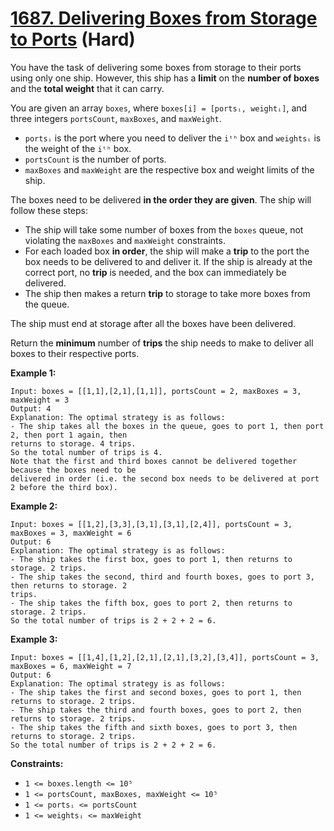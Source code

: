 # [1687. Delivering Boxes from Storage to Ports][link] (Hard)

[link]: https://leetcode.com/problems/delivering-boxes-from-storage-to-ports/

You have the task of delivering some boxes from storage to their ports using only one ship. However,
this ship has a **limit** on the **number of boxes** and the **total weight** that it can carry.

You are given an array `boxes`, where `boxes[i] = [portsᵢ, weightᵢ]`, and three integers
`portsCount`, `maxBoxes`, and `maxWeight`.

- `portsᵢ` is the port where you need to deliver the `iᵗʰ` box and `weightsᵢ` is the weight of the
`iᵗʰ` box.
- `portsCount` is the number of ports.
- `maxBoxes` and `maxWeight` are the respective box and weight limits of the ship.

The boxes need to be delivered **in the order they are given**. The ship will follow these steps:

- The ship will take some number of boxes from the `boxes` queue, not violating the `maxBoxes` and
`maxWeight` constraints.
- For each loaded box **in order**, the ship will make a **trip** to the port the box needs to be
delivered to and deliver it. If the ship is already at the correct port, no **trip** is needed, and
the box can immediately be delivered.
- The ship then makes a return **trip** to storage to take more boxes from the queue.

The ship must end at storage after all the boxes have been delivered.

Return the **minimum** number of **trips** the ship needs to make to deliver all boxes to their
respective ports.

**Example 1:**

```
Input: boxes = [[1,1],[2,1],[1,1]], portsCount = 2, maxBoxes = 3, maxWeight = 3
Output: 4
Explanation: The optimal strategy is as follows:
- The ship takes all the boxes in the queue, goes to port 1, then port 2, then port 1 again, then
returns to storage. 4 trips.
So the total number of trips is 4.
Note that the first and third boxes cannot be delivered together because the boxes need to be
delivered in order (i.e. the second box needs to be delivered at port 2 before the third box).
```

**Example 2:**

```
Input: boxes = [[1,2],[3,3],[3,1],[3,1],[2,4]], portsCount = 3, maxBoxes = 3, maxWeight = 6
Output: 6
Explanation: The optimal strategy is as follows:
- The ship takes the first box, goes to port 1, then returns to storage. 2 trips.
- The ship takes the second, third and fourth boxes, goes to port 3, then returns to storage. 2
trips.
- The ship takes the fifth box, goes to port 2, then returns to storage. 2 trips.
So the total number of trips is 2 + 2 + 2 = 6.
```

**Example 3:**

```
Input: boxes = [[1,4],[1,2],[2,1],[2,1],[3,2],[3,4]], portsCount = 3, maxBoxes = 6, maxWeight = 7
Output: 6
Explanation: The optimal strategy is as follows:
- The ship takes the first and second boxes, goes to port 1, then returns to storage. 2 trips.
- The ship takes the third and fourth boxes, goes to port 2, then returns to storage. 2 trips.
- The ship takes the fifth and sixth boxes, goes to port 3, then returns to storage. 2 trips.
So the total number of trips is 2 + 2 + 2 = 6.
```

**Constraints:**

- `1 <= boxes.length <= 10⁵`
- `1 <= portsCount, maxBoxes, maxWeight <= 10⁵`
- `1 <= portsᵢ <= portsCount`
- `1 <= weightsᵢ <= maxWeight`

